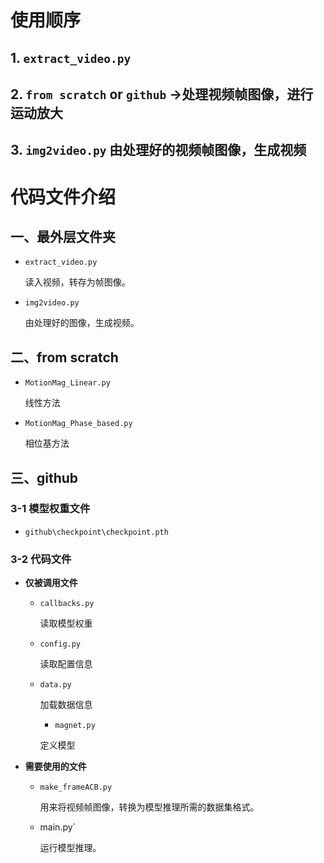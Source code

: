 # 使用顺序
## 1. `extract_video.py`
## 2. `from scratch` or `github` ->处理视频帧图像，进行运动放大
## 3. `img2video.py` 由处理好的视频帧图像，生成视频

# 代码文件介绍

## 一、最外层文件夹
- `extract_video.py`
  
    读入视频，转存为帧图像。

- `img2video.py`

    由处理好的图像，生成视频。

## 二、from scratch
- `MotionMag_Linear.py`

    线性方法
- `MotionMag_Phase_based.py`

    相位基方法

## 三、github

### 3-1 模型权重文件
- `github\checkpoint\checkpoint.pth`

### 3-2 代码文件
- **仅被调用文件**

  + `callbacks.py`

    读取模型权重

  + `config.py`

    读取配置信息

  + `data.py`

    加载数据信息

    + `magnet.py`

    定义模型

- **需要使用的文件**
  + `make_frameACB.py`

    用来将视频帧图像，转换为模型推理所需的数据集格式。

  + main.py`

    运行模型推理。